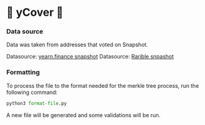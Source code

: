 # 🎨 yCover 🎨

### Data source
Data was taken from addresses that voted on Snapshot.

Datasource: [yearn.finance snapshot](https://snapshot.page/#/yearn/proposal/QmWyD7CW6EZmW2hMXhjo8T7dYMoTMFT5MmhWbkompdkGq5)
Datasource: [Rarible snpashot](https://snapshot.page/#/rarible/proposal/QmNMp1mdtBfN7WQH7TFQrNWSgcqB8P2195MdnYnYCta3V1)

### Formatting
To process the file to the format needed for the merkle tree process, run the following command:
```py
python3 format-file.py
```

A new file will be generated and some validations will be run.

